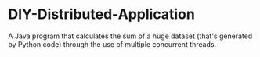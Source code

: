 # DIY-Distributed-Application
A Java program that calculates the sum of a huge dataset (that's generated by Python code) through the use of multiple concurrent threads.
